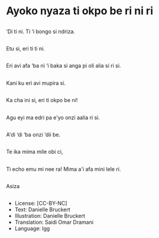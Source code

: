 # Ayoko nyaza ti okpo be ri ni ri

##
‘Di ti ni.
Ti ‘i bongo si ndriza.

##
Etu si, eri ti ti ni.

##
Eri avi afa ‘ba ni ‘i baka
si anga pi oli alia si ri si.

##
Kani ku eri avi mupira
si.

##
Ka cha ini si, eri ti okpo
be ni!

##
Agu eyi ma edri pa e'yo
onzi aalia ri si.

##
A'di ‘di ‘ba onzi ‘dii be.

##
Te ika mima mile obi ci,

##
Ti echo emu mi nee ra!
Mima a'i afa mini lele ri.

##
Asiza

##
* License: [CC-BY-NC]
* Text: Danielle Bruckert
* Illustration: Danielle Bruckert
* Translation: Saidi Omar Dramani
* Language: lgg
